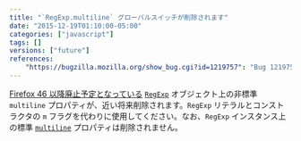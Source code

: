 ```yaml
---
title: "`RegExp.multiline` グローバルスイッチが削除されます"
date: "2015-12-19T01:10:00-05:00"
categories: ["javascript"]
tags: []
versions: ["future"]
references:
    "https://bugzilla.mozilla.org/show_bug.cgi?id=1219757": "Bug 1219757 - Remove nonstandard RegExp.multiline global switch"
---
```

[Firefox 46 以降廃止予定となっている](https://www.fxsitecompat.com/ja/docs/2015/regexp-multiline-global-switch-has-been-deprecated/) [`RegExp`](https://developer.mozilla.org/ja/docs/Web/JavaScript/Reference/Global_Objects/RegExp) オブジェクト上の非標準 `multiline` プロパティが、近い将来削除されます。`RegExp` リテラルとコンストラクタの `m` フラグを代わりに使用してください。なお、`RegExp` インスタンス上の標準 [`multiline`](https://developer.mozilla.org/ja/docs/Web/JavaScript/Reference/Global_Objects/RegExp/multiline) プロパティは削除されません。
